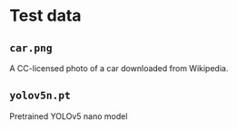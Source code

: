 # Test data

## `car.png`

A CC-licensed photo of a car downloaded from Wikipedia.

## `yolov5n.pt`

Pretrained YOLOv5 nano model
